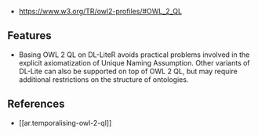 
- https://www.w3.org/TR/owl2-profiles/#OWL_2_QL


## Features

- Basing OWL 2 QL on DL-LiteR avoids practical problems involved in the explicit axiomatization of Unique Naming Assumption. Other variants of DL-Lite can also be supported on top of OWL 2 QL, but may require additional restrictions on the structure of ontologies.

## References

- [[ar.temporalising-owl-2-ql]]